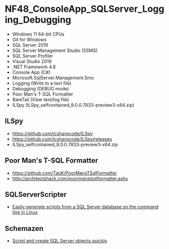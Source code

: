 # NF48_ConsoleApp_SQLServer_Logging_Debugging
+ Windows 11 64-bit CPUs
+ Git for Windows
+ SQL Server 2019
+ SQL Server Management Studio (SSMS)
+ SQL Server Profiler
+ Visual Studio 2019
+ .NET Framework 4.8
+ Console App (C#)
+ Microsoft.SqlServer.Management.Smo
+ Logging (Write to a text file)
+ Debugging (DEBUG mode)
+ Poor Man's T-SQL Formatter
+ BareTail (View text/log file)
+ ILSpy (ILSpy_selfcontained_9.0.0.7833-preview3-x64.zip)

## ILSpy 
+ https://github.com/icsharpcode/ILSpy
+ https://github.com/icsharpcode/ILSpy/releases
+ ILSpy_selfcontained_9.0.0.7833-preview3-x64.zip

## Poor Man's T-SQL Formatter
+ https://github.com/TaoK/PoorMansTSqlFormatter
+ http://architectshack.com/poormanstsqlformatter.ashx

## SQLServerScripter
+ [Easily generate scripts from a SQL Server database on the command line in Linux](https://github.com/mkurz/SQLServerScripter)

## Schemazen
+ [Script and create SQL Server objects quickly](https://github.com/sethreno/schemazen)
